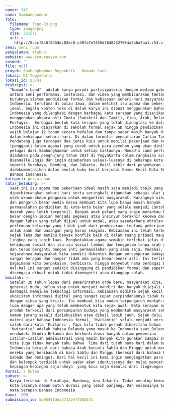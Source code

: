 ```yaml
---
nomor: 347
nama: Sambunghambar
foto:
  filename: logo-03.png
  type: image/png
  size: 361571
  url: >-
    http://5c4cf848f6454dc02ec8-c49fe7e7355d384845270f4a7a0a7aa1.r53.cf2.rackcdn.com/6e51bc73-165c-4436-9831-0538843e351e/logo-03.png
seni: seni_rupa
pengalaman: 4Tahun
website: www.syaurasyau.com
sosmed: ''
file: null
proyek: Sambunghambar Repooblik - Nomads Land
lokasi: DI Yogyakarta
lokasi_id: Q3741
deskripsi: >-
  "Nomad's Land"  adalah karya parodi partisipatoris dengan medium gabungan
  antara seni performans, instalasi, dan video yang membicarakan tentang
  buruknya sistem pendidikan formal dan kebiasaan sehari-hari masyarakat
  Indonesia, terutama di pulau Jawa, dalam melihat isu agama dan pekerjaan yang
  ideal. Segala konten teks di dalam karya ini dibuat menggunakan bahasa
  Indonesia yang dilengkapi dengan berbagai kata serapan yang disajikan campur 
  menggunakan aksara asli India (Sanskrit dan Tamil), Cina, Arab, Belanda dan
  Portugis.  Berbagai bentuk kata serapan yang telah diadaptasi ke dalam bahasa
  Indonesia ini diajarkan di sekolah formal sejak SD hingga pendidikan tertinggi
  wajib belajar 12 tahun secara hafalan dan tanpa sadar masih banyak digunakan
  dalam kehidupan sehari-hari. Di dalam formulir pendaftaran Cartao Tandha
  Pendatang juga terdapat dua jenis kuis untuk menilai pekerjaan dan ketaatan
  (pengganti kolom agama) yang cocok untuk para pemohon yang akan dinilai oleh
  petugas dari Sambunghambar untuk setiap Cartaonya. Nomad's Land pertamakali
  diadakan pada penghujung tahun 2017 di Yogyakarta dalam rangkaian acara
  Biennalle Jogja dan ingin disebarkan seluas-luasnya di beberapa kota besar
  seperti Surabaya, Bandung, dan Jakarta. Hasil akhir dari penyebaran ini akan
  didokumentasikan dalam bentuk buku kecil berjudul Kamus Kecil Kata Serapan
  Bahasa indonesia.
kategori: perjalanan
latar_belakang: >-
  Saat ini isu agama dan pekerjaan ideal masih saja menjadi topik yang hangat
  diperbincangkan sehari-hari serta seringkali digunakan sebagai alat politik
  oleh oknum-oknum penguasa untuk mengontrol masyarakat. Kurangnya sikap kritis
  dan pengaruh besar media massa membuat kita lupa bahwa masih banyak
  permasalahan pendidikan di kota-kota besar yang selalu menjadi contoh untuk 
  daerah yang lebih terpencil. Banyak anak petani yang ingin merantau ke kota
  besar dengan impian menjadi pegawai atau insinyur berakhir kecewa dan kembali
  dengan lahan yang telah dijual untuk modal, atau sesederhana obrolan pada
  pertemuan keluarga yang tidak jauh dari pembicaraan tentang pekerjaan idaman
  untuk anak dan pasangan yang harus seagama. Kebiasaan ini telah terbentuk
  sejak lama dan memicu banyak konflik baik di dalam ruang pribadi maupun
  lingkup yang lebih luas. Pengkotakkan agama semakin terlihat jelas di dalam
  kehidupan sosial dan isu-isu sosial timbul dan tenggelam tanpa arah yang jelas
  dan terus berganti dengan inti permasalahan yang sama saja. Padahal, dalam
  sejarahnya masyarakat kita sendiri dibentuk dengan percampuran budaya yang
  sangat beragam dan hampir tidak ada yang benar-benar asli. Ini terlihat dari
  bagaimana kita berpakaian, berbicara, hingga menyebut nama berbagai benda.
  Hal-hal ini sangat sedikit disinggung di pendidikan formal dan seperti
  disengaja dibuat untuk tidak dimengerti atau dianggap salah.
masalah: >-
  Setelah 20 tahun lepas dari pemerintahan orde baru, masyarakat kita, terutama
  generasi muda, belum siap untuk menjadi mandiri dan banyak dijejali dengan
  berbagai kemajuan teknologi informasi. Kebiasaan didikte sejak kecil dan
  ekosistem informasi digital yang sangat cepat perpindahannya tidak tersaring
  dengan sikap yang kritis. Ini membuat kita mudah terpengaruh mentah-mentah dan
  lupa dengan apa yang telah membentuk kita sejak awal. Kata serapan adalah
  produk terkecil dari percampuran budaya yang membentuk masyarakat sekarang
  namun jarang sekali didiskusikan atau dikaji lebih jauh. Sejak dulu, dalam
  materi ajar bahasa Indonesia formal, 'Kwitantie' selalu menjadi versi yang
  salah dari kata 'Kuitansi'. Tapi kita tidak pernah diberitahu bahwa
  'Kwitantie' adalah bahasa Belanda yang masuk ke Indonesia saat Belanda
  menduduki Hindia Belanda dan berkontribusi banyak dalam pemberian
  istilah-istilah administrasi yang masih banyak kita gunakan sampai saat ini.
  Kita juga tidak banyak tahu bahwa  lima dari tujuh nama hari dalam bahasa
  Indonesia berasal dari bahasa Arab kecuali Sabtu dan Minggu untuk menghormati
  mereka yang beribadah di hari Sabtu dan Minggu (berasal dari bahasa Portugis,
  Sabado dan Domingo). Dari hal kecil ini kami ingin mengingatkan para pelajar
  dan kelompok terdidik untuk sadar akan identitasnya dan mulai mencari sendiri
  kepingan-kepingan sejarahnya  yang bisa saja dimulai dari lingkungan terdekat.
durasi: 7 bulan
sukses: >-
  Karya tersebar di Surabaya, Bandung, dan Jakarta. Tidak menutup kemungkinan
  kota lainnya namun butuh durasi yang lebih panjang. Dan selesainya buku Kamus
  Kata Serapan Bahasa Indonesia 
dana: '200'
submission_id: 5a95491dea27137ef7b02571
---
```

